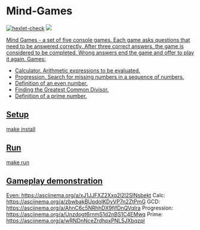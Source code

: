 # Mind-Games
[![hexlet-check](https://github.com/stanislavkonoplev/java-project-61/actions/workflows/hexlet-check.yml/badge.svg)](https://github.com/stanislavkonoplev/java-project-61/actions/workflows/hexlet-check.yml)
<a href="https://codeclimate.com/github/stanislavkonoplev/java-project-61/maintainability"><img src="https://api.codeclimate.com/v1/badges/d7d8ae02b4fced0baac5/maintainability" />

Mind Games - a set of five console games. Each game asks questions that need to be answered correctly. After three correct answers, the game is considered to be completed. Wrong answers end the game and offer to play it again. Games:

- Calculator. Arithmetic expressions to be evaluated.
- Progression. Search for missing numbers in a sequence of numbers.
- Definition of an even number.
- Finding the Greatest Common Divisor.
- Definition of a prime number.

## Setup

   make install

## Run

   make run

## Gameplay demonstration
Even: https://asciinema.org/a/xJ1JJFXZ2Xxq2l2l2SlNsbekt
Calc: https://asciinema.org/a/zbwbakBUpdolKDyVP7n2ZtPmG
GCD: https://asciinema.org/a/AhnC6c5NRhhDX9fjfDnQVqIra
Progression: https://asciinema.org/a/Unzdogt6rnmS1d2nBS1C4EMwq
Prime: https://asciinema.org/a/wRNDnNceZrdhpxPNL5JXbqzpl


